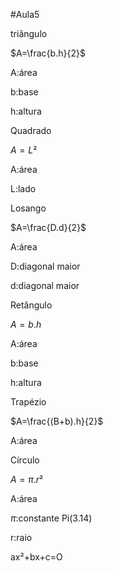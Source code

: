 #Aula5

triângulo 


$A=\frac{b.h}{2}$

A:área 

b:base 

h:altura 

Quadrado

$A=L²$

A:área 

L:lado

Losango

$A=\frac{D.d}{2}$

A:área 

D:diagonal maior 

d:diagonal maior 

Retângulo 

$A=b.h$

A:área 

b:base 

h:altura 

Trapézio 

$A=\frac{(B+b).h}{2}$

A:área 

Círculo 

$A=\pi.r²$

A:área 

$\pi$:constante  Pi(3.14)

r:raio 

ax²+bx+c=O

